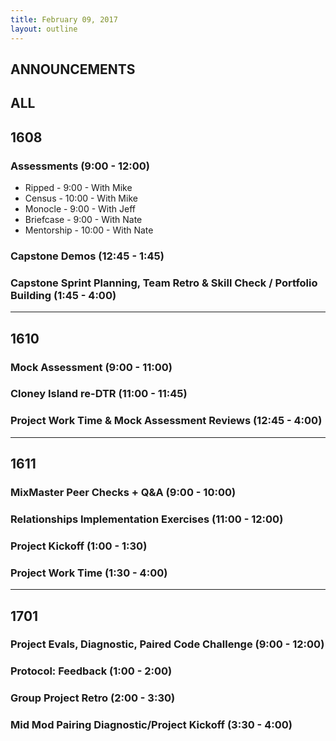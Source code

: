 ```yaml
---
title: February 09, 2017
layout: outline
---
```


## ANNOUNCEMENTS

## ALL

## 1608

### Assessments (9:00 - 12:00)

* Ripped - 9:00 - With Mike
* Census - 10:00 - With Mike
* Monocle - 9:00 - With Jeff
* Briefcase - 9:00 - With Nate
* Mentorship - 10:00 - With Nate

### Capstone Demos (12:45 - 1:45)

### Capstone Sprint Planning, Team Retro & Skill Check / Portfolio Building (1:45 - 4:00)


***

## 1610

### Mock Assessment (9:00 - 11:00)

### Cloney Island re-DTR (11:00 - 11:45)

### Project Work Time & Mock Assessment Reviews (12:45 - 4:00)

***

## 1611

### MixMaster Peer Checks + Q&A (9:00 - 10:00)

### Relationships Implementation Exercises (11:00 - 12:00)

### Project Kickoff (1:00 - 1:30)

### Project Work Time (1:30 - 4:00)

***

## 1701

### Project Evals, Diagnostic, Paired Code Challenge (9:00 - 12:00)

### Protocol: Feedback (1:00 - 2:00)

### Group Project Retro (2:00 - 3:30)

### Mid Mod Pairing Diagnostic/Project Kickoff (3:30 - 4:00)
